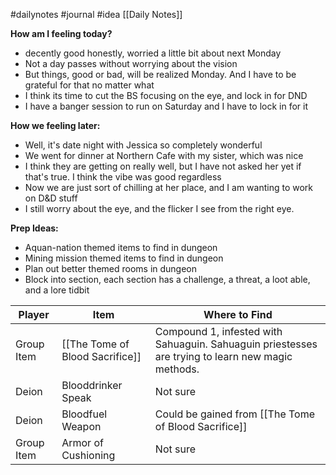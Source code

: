 #dailynotes #journal #idea
[[Daily Notes]]

**How am I feeling today?**
- decently good honestly, worried a little bit about next Monday
- Not a day passes without worrying about the vision
- But things, good or bad, will be realized Monday. And I have to be grateful for that no matter what
- I think its time to cut the BS focusing on the eye, and lock in for DND 
- I have a banger session to run on Saturday and I have to lock in for it

**How we feeling later:**
- Well, it's date night with Jessica so completely wonderful
- We went for dinner at Northern Cafe with my sister, which was nice
- I think they are getting on really well, but I have not asked her yet if that's true. I think the vibe was good regardless
- Now we are just sort of chilling at her place, and I am wanting to work on D&D stuff
- I still worry about the eye, and the flicker I see from the right eye. 

**Prep Ideas:**
- Aquan-nation themed items to find in dungeon
- Mining mission themed items to find in dungeon
- Plan out better themed rooms in dungeon
- Block into section, each section has a challenge, a threat, a loot able, and a lore tidbit 

| Player     | Item                            | Where to Find                                                                                     |
| ---------- | ------------------------------- | ------------------------------------------------------------------------------------------------- |
| Group Item | [[The Tome of Blood Sacrifice]] | Compound 1, infested with Sahuaguin. Sahuaguin priestesses are trying to learn new magic methods. |
| Deion      | Blooddrinker Speak              | Not sure                                                                                          |
| Deion      | Bloodfuel Weapon                | Could be gained from [[The Tome of Blood Sacrifice]]                                              |
| Group Item | Armor of Cushioning             | Not sure                                                                                          |
